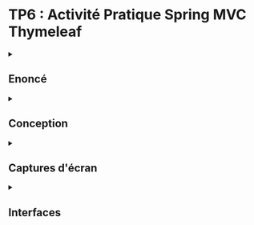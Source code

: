 # TP6 : Activité Pratique Spring MVC Thymeleaf


<details><summary> <h2>Enoncé</h2> </summary>
Créer une application Web JEE basée sur Spring MVC, Thylemeaf et Spring Data JPA qui permet de gérer les patients. L'application doit permettre les fonctionnalités suivantes :
  - Afficher les patients
  - Faire la pagination
  - Chercher les patients
  - Supprimer un patient
  - Faire des améliorations supplémentaires
</details>

<details><summary> <h2>Conception</h2> </summary>
  <p align="center"><img src="assets/conception.PNG"></p>
</details>

<details><summary> <h2>Captures d'écran</h2> </summary>
<ol>
<ul><h4>Entities</h4>
  <ul><h6>Patient</h6></ul>
  <img src="assets/patient.PNG"/>
</ul>

<ul><h4>Repositories</h4>
  <ul><h6>Patient Repository</h6></ul>
  <img src="assets/patientRepository.PNG"/>
</ul>

<ul><h4>Services</h4>
  <ul><h6>Hopital service Interface</h6></ul>
  <img src="assets/hospitalService.PNG"/>
  <ul><h6>Hopital service Implementation</h6></ul>
  <img src="assets/hospitalServiceImpl.PNG"/>
</ul>

<ul><h4>Controllers</h4>
  <ul><h6>Patient Controller</h6></ul>
  <img src="assets/patientController1.PNG"/>
  <img src="assets/patientController2.PNG"/>
</ul>

<ul><h4>Security</h4>
  <ul><h5>Entities</h5>
  <ul><h6>AppUser</h6></ul>
  <img src="assets/appUser.PNG"/>
  <ul><h6>AppRole : les roles que peut avoir les utilisateurs</h6></ul>
  <img src="assets/appRole.PNG"/>
  </ul>

  <ul><h5>Repositories</h5>
    <ul><h6>AppUser Repository</h6></ul>
    <img src="assets/appUserRepo.PNG"/>
    <ul><h6>AppRole Repository</h6></ul>
    <img src="assets/appRoleRepo.PNG"/>
  </ul>

  <ul><h5>Services</h5>
    <ul><h6>Security service</h6></ul>
    <img src="assets/SecurityService.PNG"/>
    <ul><h6>Security service Implementation</h6></ul>
    <img src="assets/SecurityServiceImpl1.PNG"/>
    <img src="assets/SecurityServiceImpl2.PNG"/>
    <ul><h6>UserDetails service Implementation</h6></ul>
    <img src="assets/userDetailsServiceImpl.PNG"/>
  </ul>

  <ul><h5>Controllers</h5>
    <ul><h6>Security Controller</h6></ul>
    <img src="assets/securityController.PNG"/>
  </ul>

  <ul><h5>Configuration</h5>
    <ul><h6>Security Config</h6></ul>
    <img src="assets/securityConf.PNG"/>
  </ul>
</ul>
</ol>
</details>

<details><summary> <h2>Interfaces</h2> </summary>
<ol>
  <ul><h4>Login page</h4>
    <img src="assets/login.PNG"/>
  </ul>
  <ul><h4>Login en tant que ADMIN</h4>
    <ul><h6>Home</h6></ul>
    <img src="assets/homeAsAdmin.PNG"/>
    <ul><h6>Add patient</h6></ul>
      <img src="assets/addPatient.PNG"/>
      <img src="assets/addPatient2.PNG"/>
    <ul><h6>Update Patient</h6></ul>
      <img src="assets/updatePatient.PNG"/>
      <img src="assets/updatePatient2.PNG"/>
      <img src="assets/updatePatient3.PNG"/>
    <ul><h6>Delete Patient</h6></ul>
      <img src="assets/deletePatient.PNG"/>
      <img src="assets/deletePatient2.PNG"/>
  </ul>
  <ul><h6>Login en tant qu'USER</h6>
    <p>USER ne peut que voir la liste des patients et faire une recherche</p>
    <img src="assets/homeAsUser.PNG"/>
  </ul>

  <h2>Améliorations supplémentaires</h2>
  <ol>
    <ul>Fake data avec Faker</ul>
    <ul>Messages de validation avec Spring boot validation</ul>
    <ul>Page Login personnalisé</ul>
    <ul>Page 403</ul>

  </ol>
</ol>
</details>
